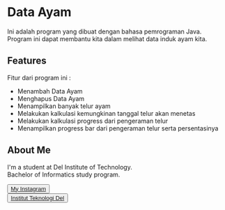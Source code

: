 # Data Ayam

Ini adalah program yang dibuat dengan bahasa pemrograman Java. Program ini dapat membantu kita dalam melihat data induk ayam kita.

## Features

Fitur dari program ini :
- Menambah Data Ayam
- Menghapus Data Ayam
- Menampilkan banyak telur ayam
- Melakukan kalkulasi kemungkinan tanggal telur akan menetas
- Melakukan kalkulasi progress dari pengeraman telur
- Menampilkan progress bar dari pengeraman telur serta persentasinya

## About Me

I'm a student at Del Institute of Technology. <br>
Bachelor of Informatics study program. <br>

<button><a href="https://www.instagram.com/gabrielhtg77/">My Instagram</a></button>
<br>
<button><a href="https://www.del.ac.id/">Institut Teknologi Del</a></button>

